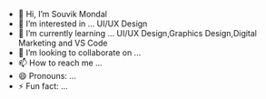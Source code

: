 - 👋 Hi, I’m Souvik Mondal
- 👀 I’m interested in ... UI/UX Design
- 🌱 I’m currently learning ... UI/UX Design,Graphics Design,Digital Marketing and VS Code 
- 💞️ I’m looking to collaborate on ...
- 📫 How to reach me ...
- 😄 Pronouns: ...
- ⚡ Fun fact: ... 

<!---
souvikr1/souvikr1 is a ✨ special ✨ repository because its `README.md` (this file) appears on your GitHub profile.
You can click the Preview link to take a look at your changes.
--->

